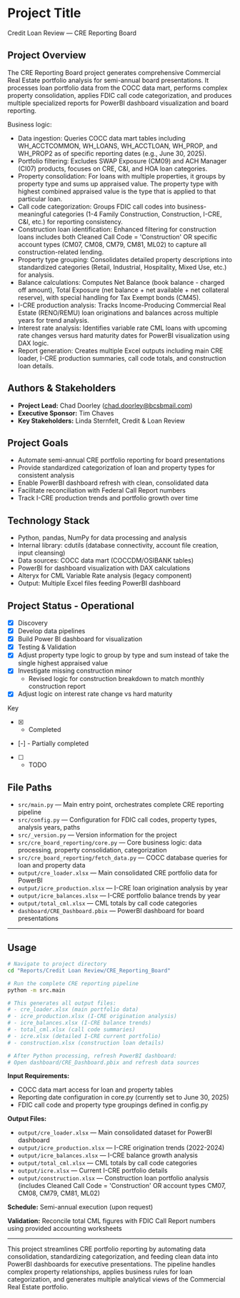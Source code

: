 # Project Title

Credit Loan Review — CRE Reporting Board

## Project Overview

The CRE Reporting Board project generates comprehensive Commercial Real Estate portfolio analysis for semi-annual board presentations. It processes loan portfolio data from the COCC data mart, performs complex property consolidation, applies FDIC call code categorization, and produces multiple specialized reports for PowerBI dashboard visualization and board reporting.

Business logic:
- Data ingestion: Queries COCC data mart tables including WH_ACCTCOMMON, WH_LOANS, WH_ACCTLOAN, WH_PROP, and WH_PROP2 as of specific reporting dates (e.g., June 30, 2025).
- Portfolio filtering: Excludes SWAP Exposure (CM09) and ACH Manager (CI07) products, focuses on CRE, C&I, and HOA loan categories.
- Property consolidation: For loans with multiple properties, it groups by property type and sums up appraised value. The property type with highest combined appraised value is the type that is applied to that particular loan.
- Call code categorization: Groups FDIC call codes into business-meaningful categories (1-4 Family Construction, Construction, I-CRE, C&I, etc.) for reporting consistency.
- Construction loan identification: Enhanced filtering for construction loans includes both Cleaned Call Code = 'Construction' OR specific account types (CM07, CM08, CM79, CM81, ML02) to capture all construction-related lending.
- Property type grouping: Consolidates detailed property descriptions into standardized categories (Retail, Industrial, Hospitality, Mixed Use, etc.) for analysis.
- Balance calculations: Computes Net Balance (book balance - charged off amount), Total Exposure (net balance + net available + net collateral reserve), with special handling for Tax Exempt bonds (CM45).
- I-CRE production analysis: Tracks Income-Producing Commercial Real Estate (RENO/REMU) loan originations and balances across multiple years for trend analysis.
- Interest rate analysis: Identifies variable rate CML loans with upcoming rate changes versus hard maturity dates for PowerBI visualization using DAX logic.
- Report generation: Creates multiple Excel outputs including main CRE loader, I-CRE production summaries, call code totals, and construction loan details.

## Authors & Stakeholders
- **Project Lead:** Chad Doorley (chad.doorley@bcsbmail.com)
- **Executive Sponsor:** Tim Chaves
- **Key Stakeholders:** Linda Sternfelt, Credit & Loan Review

## Project Goals
- Automate semi-annual CRE portfolio reporting for board presentations
- Provide standardized categorization of loan and property types for consistent analysis
- Enable PowerBI dashboard refresh with clean, consolidated data
- Facilitate reconciliation with Federal Call Report numbers
- Track I-CRE production trends and portfolio growth over time

## Technology Stack
- Python, pandas, NumPy for data processing and analysis
- Internal library: cdutils (database connectivity, account file creation, input cleansing)
- Data sources: COCC data mart (COCCDM/OSIBANK tables)
- PowerBI for dashboard visualization with DAX calculations
- Alteryx for CML Variable Rate analysis (legacy component)
- Output: Multiple Excel files feeding PowerBI dashboard

## Project Status - Operational

- [x] Discovery
- [x] Develop data pipelines
- [x] Build Power BI dashboard for visualization
- [x] Testing & Validation
- [x] Adjust property type logic to group by type and sum instead of take the single highest appraised value
- [x] Investigate missing construction minor
    - Revised logic for construction breakdown to match monthly construction report
- [x] Adjust logic on interest rate change vs hard maturity

Key
- [x] - Completed
- [-] - Partially completed 
- [ ] - TODO

## File Paths
- `src/main.py` — Main entry point, orchestrates complete CRE reporting pipeline
- `src/config.py` — Configuration for FDIC call codes, property types, analysis years, paths
- `src/_version.py` — Version information for the project
- `src/cre_board_reporting/core.py` — Core business logic: data processing, property consolidation, categorization
- `src/cre_board_reporting/fetch_data.py` — COCC database queries for loan and property data
- `output/cre_loader.xlsx` — Main consolidated CRE portfolio data for PowerBI
- `output/icre_production.xlsx` — I-CRE loan origination analysis by year
- `output/icre_balances.xlsx` — I-CRE portfolio balance trends by year
- `output/total_cml.xlsx` — CML totals by call code categories
- `dashboard/CRE_Dashboard.pbix` — PowerBI dashboard for board presentations

---

## Usage
```bash
# Navigate to project directory
cd "Reports/Credit Loan Review/CRE_Reporting_Board"

# Run the complete CRE reporting pipeline
python -m src.main

# This generates all output files:
# - cre_loader.xlsx (main portfolio data)
# - icre_production.xlsx (I-CRE origination analysis)
# - icre_balances.xlsx (I-CRE balance trends)
# - total_cml.xlsx (call code summaries)
# - icre.xlsx (detailed I-CRE current portfolio)
# - construction.xlsx (construction loan details)

# After Python processing, refresh PowerBI dashboard:
# Open dashboard/CRE_Dashboard.pbix and refresh data sources
```

**Input Requirements:**
- COCC data mart access for loan and property tables
- Reporting date configuration in core.py (currently set to June 30, 2025)
- FDIC call code and property type groupings defined in config.py

**Output Files:**
- `output/cre_loader.xlsx` — Main consolidated dataset for PowerBI dashboard
- `output/icre_production.xlsx` — I-CRE origination trends (2022-2024)
- `output/icre_balances.xlsx` — I-CRE balance growth analysis
- `output/total_cml.xlsx` — CML totals by call code categories
- `output/icre.xlsx` — Current I-CRE portfolio details
- `output/construction.xlsx` — Construction loan portfolio analysis (includes Cleaned Call Code = 'Construction' OR account types CM07, CM08, CM79, CM81, ML02)

**Schedule:** Semi-annual execution (upon request)

**Validation:** Reconcile total CML figures with FDIC Call Report numbers using provided accounting worksheets

---

This project streamlines CRE portfolio reporting by automating data consolidation, standardizing categorization, and feeding clean data into PowerBI dashboards for executive presentations. The pipeline handles complex property relationships, applies business rules for loan categorization, and generates multiple analytical views of the Commercial Real Estate portfolio.

